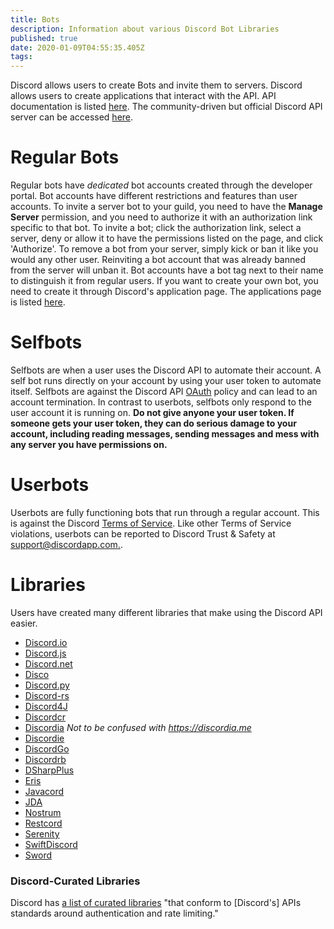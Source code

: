 ```yaml
---
title: Bots
description: Information about various Discord Bot Libraries
published: true
date: 2020-01-09T04:55:35.405Z
tags: 
---
```


Discord allows users to create Bots and invite them to servers. Discord allows users to create applications that interact with the API. API documentation is listed [here](https://discordapp.com/developers/docs/intro).
The community-driven but official Discord API server can be accessed [here](http://discord.gg/discord-api).

# Regular Bots
Regular bots have *dedicated* bot accounts created through the developer portal. Bot accounts have different restrictions and features than user accounts. To invite a server bot to your guild, you need to have the **Manage Server** permission, and you need to authorize it with an authorization link specific to that bot. To invite a bot; click the authorization link, select a server, deny or allow it to have the permissions listed on the page, and click 'Authorize'. To remove a bot from your server, simply kick or ban it like you would any other user. Reinviting a bot account that was already banned from the server will unban it. Bot accounts have a bot tag next to their name to distinguish it from regular users. If you want to create your own bot, you need to create it through Discord's application page. The applications page is listed [here](https://discordapp.com/developers/applications/me).

# Selfbots
Selfbots are when a user uses the Discord API to automate their account. A self bot runs directly on your account by using your user token to automate itself. Selfbots are against the Discord API [OAuth](https://discordapp.com/developers/docs/topics/oauth2#bot-vs-user-accounts) policy and can lead to an account termination. In contrast to userbots, selfbots only respond to the user account it is running on. **Do not give anyone your user token. If someone gets your user token, they can do serious damage to your account, including reading messages, sending messages and mess with any server you have permissions on.**

# Userbots
Userbots are fully functioning bots that run through a regular account. This is against the Discord [Terms of Service](https://discordapp.com/terms). Like other Terms of Service violations, userbots can be reported to Discord Trust & Safety at [support@discordapp.com.](mailto:support@discordapp.com).

# Libraries
Users have created many different libraries that make using the Discord API easier.
* [Discord.io](https://github.com/izy521/discord.io)
* [Discord.js](https://github.com/hydrabolt/discord.js)
* [Discord.net](https://github.com/RogueException/Discord.Net)
* [Disco](https://github.com/b1naryth1ef/disco)
* [Discord.py](https://github.com/Rapptz/discord.py)
* [Discord-rs](https://github.com/SpaceManiac/discord-rs)
* [Discord4J](https://github.com/austinv11/Discord4J)
* [Discordcr](https://github.com/meew0/discordcr)
* [Discordia](https://github.com/SinisterRectus/Discordia) *Not to be confused with https://discordia.me*
* [Discordie](https://github.com/qeled/discordie)
* [DiscordGo](https://github.com/bwmarrin/discordgo)
* [Discordrb](https://github.com/meew0/discordrb)
* [DSharpPlus](https://github.com/NaamloosDT/DSharpPlus)
* [Eris](https://github.com/abalabahaha/eris)
* [Javacord](https://github.com/BtoBastian/Javacord)
* [JDA](https://github.com/DV8FromTheWorld/JDA)
* [Nostrum](https://github.com/Kraigie/nostrum)
* [Restcord](https://github.com/restcord/restcord)
* [Serenity](https://github.com/zeyla/serenity)
* [SwiftDiscord](https://github.com/nuclearace/SwiftDiscord)
* [Sword](https://github.com/Azoy/Sword)

### Discord-Curated Libraries

Discord has [a list of curated libraries](https://discordapp.com/developers/docs/topics/community-resources#libraries) "that conform to [Discord's] APIs standards around authentication and rate limiting."